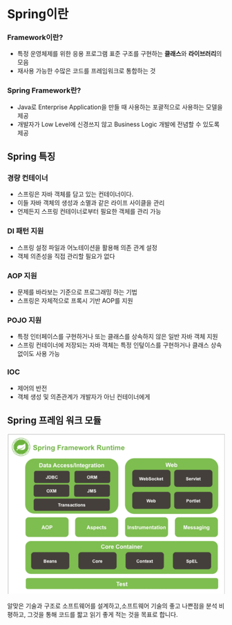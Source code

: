 # Spring이란

### Framework이란?

- 특정 운영체제를 위한 응용 프로그램 표준 구조를 구현하는 **클래스**와 **라이브러리**의 모음
- 재사용 가능한 수많은 코드를 프레임워크로 통합하는 것

### Spring Framework란?

- Java로 Enterprise Application을 만들 때 사용하는 포괄적으로 사용하는 모델을 제공
- 개발자가 Low Level에 신경쓰지 않고 Business Logic 개발에 전념할 수 있도록 제공

## Spring 특징

### 경량 컨테이너

- 스프링은 자바 객체를 담고 있는 컨테이너이다.
- 이들 자바 객체의 생성과 소멸과 같은 라이프 사이클을 관리
- 언제든지 스프링 컨테이너로부터 필요한 객체를 관리 가능

### DI 패턴 지원

- 스프링 설정 파일과 어노테이션을 활용해 의존 관계 설정
- 객체 의존성을 직접 관리할 필요가 없다

### AOP 지원

- 문제를 바라보는 기준으로 프로그래밍 하는 기법
- 스프링은 자체적으로 프록시 기반 AOP를 지원

### POJO 지원

- 특정 인터페이스를 구현하거나 또는 클래스를 상속하지 않은 일반 자바 객체 지원
- 스프링 컨테이너에 저장되는 자바 객체는 특정 인텊이스를 구현하거나 클래스 상속 없이도 사용 가능

### IOC

- 제어의 반전
- 객체 생성 및 의존관계가 개발자가 아닌 컨테이너에게

## Spring 프레임 워크 모듈

![Untitled](resources/springimg/Untitled.png)

알맞은 기술과 구조로 소프트웨어를 설계하고,소프트웨어 기술의 좋고 나쁜점을 분석 비평하고, 그것을 통해 코드를 짧고 읽기 좋게 적는 것을 목표로 합니다.